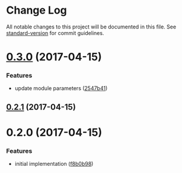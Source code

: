 # Change Log

All notable changes to this project will be documented in this file. See [standard-version](https://github.com/conventional-changelog/standard-version) for commit guidelines.

<a name="0.3.0"></a>
# [0.3.0](http://web-mech/bump-suggest/compare/v0.2.1...v0.3.0) (2017-04-15)


### Features

* update module parameters ([2547b41](http://web-mech/bump-suggest/commits/2547b41))



<a name="0.2.1"></a>
## [0.2.1](http://web-mech/bump-suggest/compare/v0.2.0...v0.2.1) (2017-04-15)



<a name="0.2.0"></a>
# 0.2.0 (2017-04-15)


### Features

* initial implementation ([f8b0b98](http://web-mech/bump-suggest/commits/f8b0b98))
